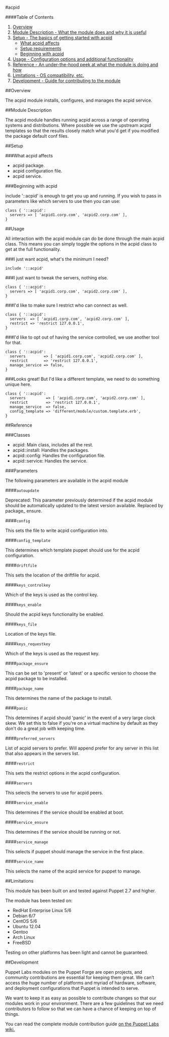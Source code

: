 #acpid

####Table of Contents

1. [Overview](#overview)
2. [Module Description - What the module does and why it is useful](#module-description)
3. [Setup - The basics of getting started with acpid](#setup)
    * [What acpid affects](#what-acpid-affects)
    * [Setup requirements](#setup-requirements)
    * [Beginning with acpid](#beginning-with-acpid)
4. [Usage - Configuration options and additional functionality](#usage)
5. [Reference - An under-the-hood peek at what the module is doing and how](#reference)
5. [Limitations - OS compatibility, etc.](#limitations)
6. [Development - Guide for contributing to the module](#development)

##Overview

The acpid module installs, configures, and manages the acpid service.

##Module Description

The acpid module handles running acpid across a range of operating systems and
distributions.  Where possible we use the upstream acpid templates so that the
results closely match what you'd get if you modified the package default conf
files.

##Setup

###What acpid affects

* acpid package.
* acpid configuration file.
* acpid service.

###Beginning with acpid

include '::acpid' is enough to get you up and running.  If you wish to pass in
parameters like which servers to use then you can use:

```puppet
class { '::acpid':
  servers => [ 'acpid1.corp.com', 'acpid2.corp.com' ],
}
```

##Usage

All interaction with the acpid module can do be done through the main acpid class.
This means you can simply toggle the options in the acpid class to get at the
full functionality.

###I just want acpid, what's the minimum I need?

```puppet
include '::acpid'
```

###I just want to tweak the servers, nothing else.

```puppet
class { '::acpid':
  servers => [ 'acpid1.corp.com', 'acpid2.corp.com' ],
}
```

###I'd like to make sure I restrict who can connect as well.

```puppet
class { '::acpid':
  servers  => [ 'acpid1.corp.com', 'acpid2.corp.com' ],
  restrict => 'restrict 127.0.0.1',
}
```

###I'd like to opt out of having the service controlled, we use another tool for that.

```puppet
class { '::acpid':
  servers        => [ 'acpid1.corp.com', 'acpid2.corp.com' ],
  restrict       => 'restrict 127.0.0.1',
  manage_service => false,
}
```

###Looks great!  But I'd like a different template, we need to do something unique here.

```puppet
class { '::acpid':
  servers         => [ 'acpid1.corp.com', 'acpid2.corp.com' ],
  restrict        => 'restrict 127.0.0.1',
  manage_service  => false,
  config_template => 'different/module/custom.template.erb',
}
```

##Reference

###Classes

* acpid: Main class, includes all the rest.
* acpid::install: Handles the packages.
* acpid::config: Handles the configuration file.
* acpid::service: Handles the service.

###Parameters

The following parameters are available in the acpid module

####`autoupdate`

Deprecated: This parameter previously determined if the acpid module should be
automatically updated to the latest version available.  Replaced by package\_
ensure.

####`config`

This sets the file to write acpid configuration into.

####`config_template`

This determines which template puppet should use for the acpid configuration.

####`driftfile`

This sets the location of the driftfile for acpid.

####`keys_controlkey`

Which of the keys is used as the control key.

####`keys_enable`

Should the acpid keys functionality be enabled.

####`keys_file`

Location of the keys file.

####`keys_requestkey`

Which of the keys is used as the request key.

####`package_ensure`

This can be set to 'present' or 'latest' or a specific version to choose the
acpid package to be installed.

####`package_name`

This determines the name of the package to install.

####`panic`

This determines if acpid should 'panic' in the event of a very large clock skew.
We set this to false if you're on a virtual machine by default as they don't
do a great job with keeping time.

####`preferred_servers`

List of acpid servers to prefer.  Will append prefer for any server in this list
that also appears in the servers list.

####`restrict`

This sets the restrict options in the acpid configuration.

####`servers`

This selects the servers to use for acpid peers.

####`service_enable`

This determines if the service should be enabled at boot.

####`service_ensure`

This determines if the service should be running or not.

####`service_manage`

This selects if puppet should manage the service in the first place.

####`service_name`

This selects the name of the acpid service for puppet to manage.


##Limitations

This module has been built on and tested against Puppet 2.7 and higher.

The module has been tested on:

* RedHat Enterprise Linux 5/6
* Debian 6/7
* CentOS 5/6
* Ubuntu 12.04
* Gentoo
* Arch Linux
* FreeBSD

Testing on other platforms has been light and cannot be guaranteed. 

##Development

Puppet Labs modules on the Puppet Forge are open projects, and community
contributions are essential for keeping them great. We can’t access the
huge number of platforms and myriad of hardware, software, and deployment
configurations that Puppet is intended to serve.

We want to keep it as easy as possible to contribute changes so that our
modules work in your environment. There are a few guidelines that we need
contributors to follow so that we can have a chance of keeping on top of things.

You can read the complete module contribution guide [on the Puppet Labs wiki.](http://projects.puppetlabs.com/projects/module-site/wiki/Module_contributing)

